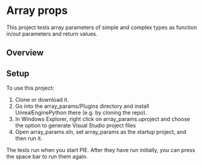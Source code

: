 # Array props
This project tests array parameters of simple and complex types as function in/out parameters and return values.

## Overview

## Setup
To use this project:
1. Clone or download it.
1. Go into the array_params/Plugins directory and install UnrealEnginePython there (e.g. by cloning the repo).
1. In Windows Explorer, right click on array_params.uproject and choose the option to generate Visual Studio project files
1. Open array_params.sln, set array_params as the startup project, and then run it.

The tests run when you start PIE. After they have run initially, you can press the space bar to run them again.

